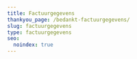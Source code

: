 ```yaml
---
title: Factuurgegevens
thankyou_page: /bedankt-factuurgegevens/
slug: factuurgegevens
type: factuurgegevens
seo:
  noindex: true
---
```

